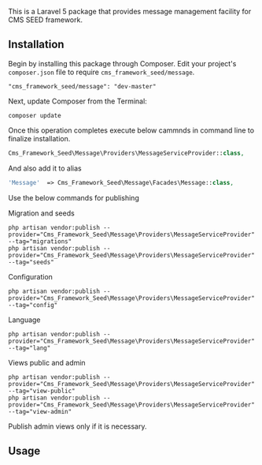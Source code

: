 This is a Laravel 5 package that provides message management facility for CMS SEED framework.

## Installation

Begin by installing this package through Composer. Edit your project's `composer.json` file to require `cms_framework_seed/message`.

    "cms_framework_seed/message": "dev-master"

Next, update Composer from the Terminal:

    composer update

Once this operation completes execute below cammnds in command line to finalize installation.

```php
Cms_Framework_Seed\Message\Providers\MessageServiceProvider::class,

```

And also add it to alias

```php
'Message'  => Cms_Framework_Seed\Message\Facades\Message::class,
```

Use the below commands for publishing

Migration and seeds

    php artisan vendor:publish --provider="Cms_Framework_Seed\Message\Providers\MessageServiceProvider" --tag="migrations"
    php artisan vendor:publish --provider="Cms_Framework_Seed\Message\Providers\MessageServiceProvider" --tag="seeds"

Configuration

    php artisan vendor:publish --provider="Cms_Framework_Seed\Message\Providers\MessageServiceProvider" --tag="config"

Language

    php artisan vendor:publish --provider="Cms_Framework_Seed\Message\Providers\MessageServiceProvider" --tag="lang"

Views public and admin

    php artisan vendor:publish --provider="Cms_Framework_Seed\Message\Providers\MessageServiceProvider" --tag="view-public"
    php artisan vendor:publish --provider="Cms_Framework_Seed\Message\Providers\MessageServiceProvider" --tag="view-admin"

Publish admin views only if it is necessary.

## Usage


